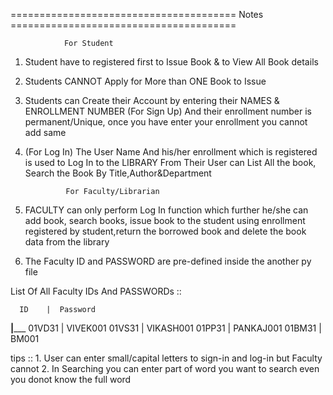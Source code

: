 ======================================= Notes ======================================= 

				For Student

1. Student have to registered first to Issue Book & to View All Book details
2. Students CANNOT Apply for More than ONE Book to Issue
3. Students can Create their Account by entering their NAMES & ENROLLMENT NUMBER  (For Sign Up)
   And their enrollment number is permanent/Unique, once you have enter your enrollment you cannot add same
4. (For Log In) 
   The User Name And his/her enrollment which is registered is used to Log In to the LIBRARY 
   From Their User can List All the book, Search the Book By Title,Author&Department

				For Faculty/Librarian

1. FACULTY can only perform Log In function which further he/she can add book, search books, 
   issue book to the student using enrollment registered by student,return the borrowed book and delete the book data from the library
2. The Faculty ID and PASSWORD are pre-defined inside the another py file

List Of All Faculty IDs And PASSWORDs  :: 

      ID    |  Password
____________|_______________
     01VD31 |  VIVEK001 
     01VS31 |  VIKASH001 
     01PP31 |  PANKAJ001 
     01BM31 |  BM001 


tips :: 1. User can enter small/capital letters to sign-in and log-in but Faculty cannot
	2. In Searching you can enter part of word you want to search even you donot know the full word

